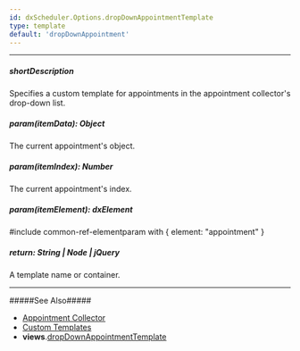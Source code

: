 ```yaml
---
id: dxScheduler.Options.dropDownAppointmentTemplate
type: template
default: 'dropDownAppointment'
---
```

---
##### shortDescription
Specifies a custom template for appointments in the appointment collector's drop-down list.

##### param(itemData): Object
The current appointment's object.

##### param(itemIndex): Number
The current appointment's index.

##### param(itemElement): dxElement
#include common-ref-elementparam with { element: "appointment" }

##### return: String | Node | jQuery
A template name or container.

---

#####See Also#####
- [Appointment Collector](/Documentation/Guide/Widgets/Scheduler/Appointments/Appointment_Collector/)
- [Custom Templates](/Documentation/Guide/Widgets/Common/Templates/#Custom_Templates)
- **views**.[dropDownAppointmentTemplate](/Documentation/ApiReference/UI_Widgets/dxScheduler/Configuration/views/#dropDownAppointmentTemplate)